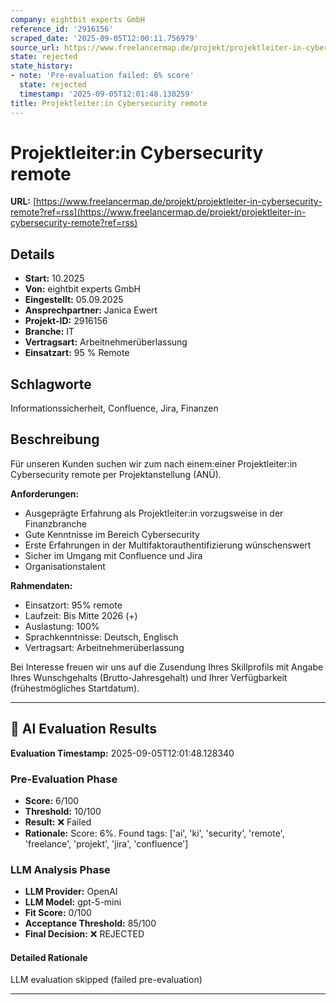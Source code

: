 ```yaml
---
company: eightbit experts GmbH
reference_id: '2916156'
scraped_date: '2025-09-05T12:00:11.756979'
source_url: https://www.freelancermap.de/projekt/projektleiter-in-cybersecurity-remote?ref=rss
state: rejected
state_history:
- note: 'Pre-evaluation failed: 6% score'
  state: rejected
  timestamp: '2025-09-05T12:01:48.130259'
title: Projektleiter:in Cybersecurity remote
---
```



# Projektleiter:in Cybersecurity remote
**URL:** [https://www.freelancermap.de/projekt/projektleiter-in-cybersecurity-remote?ref=rss](https://www.freelancermap.de/projekt/projektleiter-in-cybersecurity-remote?ref=rss)
## Details
- **Start:** 10.2025
- **Von:** eightbit experts GmbH
- **Eingestellt:** 05.09.2025
- **Ansprechpartner:** Janica Ewert
- **Projekt-ID:** 2916156
- **Branche:** IT
- **Vertragsart:** Arbeitnehmerüberlassung
- **Einsatzart:** 95
                                                % Remote

## Schlagworte
Informationssicherheit, Confluence, Jira, Finanzen

## Beschreibung
Für unseren Kunden suchen wir zum nach einem:einer Projektleiter:in Cybersecurity remote per Projektanstellung (ANÜ).

**Anforderungen:**

- Ausgeprägte Erfahrung als Projektleiter:in vorzugsweise in der Finanzbranche
- Gute Kenntnisse im Bereich Cybersecurity
- Erste Erfahrungen in der Multifaktorauthentifizierung wünschenswert
- Sicher im Umgang mit Confluence und Jira
- Organisationstalent

**Rahmendaten:**

- Einsatzort: 95% remote
- Laufzeit: Bis Mitte 2026 (+)
- Auslastung: 100%
- Sprachkenntnisse: Deutsch, Englisch
- Vertragsart: Arbeitnehmerüberlassung

Bei Interesse freuen wir uns auf die Zusendung Ihres Skillprofils mit Angabe Ihres Wunschgehalts (Brutto-Jahresgehalt) und Ihrer Verfügbarkeit (frühestmögliches Startdatum).

---

## 🤖 AI Evaluation Results

**Evaluation Timestamp:** 2025-09-05T12:01:48.128340

### Pre-Evaluation Phase
- **Score:** 6/100
- **Threshold:** 10/100
- **Result:** ❌ Failed
- **Rationale:** Score: 6%. Found tags: ['ai', 'ki', 'security', 'remote', 'freelance', 'projekt', 'jira', 'confluence']

### LLM Analysis Phase
- **LLM Provider:** OpenAI
- **LLM Model:** gpt-5-mini
- **Fit Score:** 0/100
- **Acceptance Threshold:** 85/100
- **Final Decision:** ❌ REJECTED

#### Detailed Rationale
LLM evaluation skipped (failed pre-evaluation)

---

